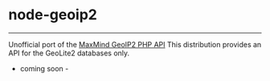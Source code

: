 # node-geoip2
---
Unofficial port of the [MaxMind GeoIP2 PHP API](http://maxmind.github.io/GeoIP2-php/)
This distribution provides an API for the GeoLite2 databases only.

- coming soon -